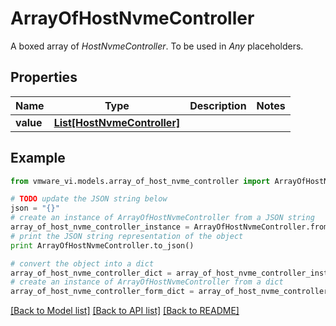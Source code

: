 # ArrayOfHostNvmeController

A boxed array of *HostNvmeController*. To be used in *Any* placeholders. 

## Properties
Name | Type | Description | Notes
------------ | ------------- | ------------- | -------------
**value** | [**List[HostNvmeController]**](HostNvmeController.md) |  | 

## Example

```python
from vmware_vi.models.array_of_host_nvme_controller import ArrayOfHostNvmeController

# TODO update the JSON string below
json = "{}"
# create an instance of ArrayOfHostNvmeController from a JSON string
array_of_host_nvme_controller_instance = ArrayOfHostNvmeController.from_json(json)
# print the JSON string representation of the object
print ArrayOfHostNvmeController.to_json()

# convert the object into a dict
array_of_host_nvme_controller_dict = array_of_host_nvme_controller_instance.to_dict()
# create an instance of ArrayOfHostNvmeController from a dict
array_of_host_nvme_controller_form_dict = array_of_host_nvme_controller.from_dict(array_of_host_nvme_controller_dict)
```
[[Back to Model list]](../README.md#documentation-for-models) [[Back to API list]](../README.md#documentation-for-api-endpoints) [[Back to README]](../README.md)


